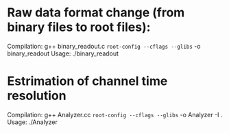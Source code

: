 # Raw data format change (from binary files to root files):

Compilation: g++ binary_readout.c `root-config --cflags --glibs` -o binary_readout
Usage: ./binary_readout <filename>

# Estrimation of channel time resolution

Compilation:  g++ Analyzer.cc `root-config --cflags --glibs` -o Analyzer -I .
Usage: ./Analyzer <filename>
